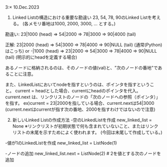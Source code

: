 3:× 10.Dec.2023

1. Linked Listの構造における重要な勘違い
23, 54, 78, 90のLinked Listを考える。
(各メモリ番地は1000, 2000, 3000, ... とする。)

勘違い:
23|1000 (head) ⇒ 54|2000 ⇒ 78|3000 ⇒ 90|4000 (tail)

正解:
23|2000 (head) ⇒ 54|3000 ⇒ 78|4000 ⇒ 90|NULL (tail) (通常(Python)はこっち)
or
-|1000 (head) ⇒ 23|2000 ⇒ 54|3000 ⇒ 78|4000 ⇒ 90|NULL (tail) (明示的にheadを定義する場合)

あるノードに格納されるのは、そのノードの値(val)と、"次のノードの番地"であることに注意。

また、LinkedListにおいてnodeを指すというのは、ポインタを指すということ。
current = headとした場合、currentにheadのポインタを代入。
current.next は、リンクリストのノードの「次のノードへの参照（ポインタ）」を指す。
ex)current = 23|2000を指している場合、current.nextは54|3000 
(current.nextはcurrentが指す次の番地、2000を指すわけではないので注意)


2. 新しいLinked Listの作成方法
-空のLinkedListを作成
new_linked_list = None
※リンクリストが初期状態で何も含まれていないこと、またはリンクリストの末尾を示すためによく使われます。
(今回は末尾して作成している。)

-値が1のLinkedListを作成
new_linked_list = ListNode(1)

-ノードの追加
new_linked_list.next = ListNode(2)  # 2を値とする次のノードを追加